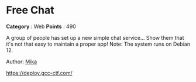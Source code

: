 # Free Chat

**Category** : Web
**Points** : 490

A group of people has set up a new simple chat service... Show them that it's not that easy to maintain a proper app!
Note: The system runs on Debian 12.

Author: [Mika](https://twitter.com/bWlrYQ)

https://deploy.gcc-ctf.com/



